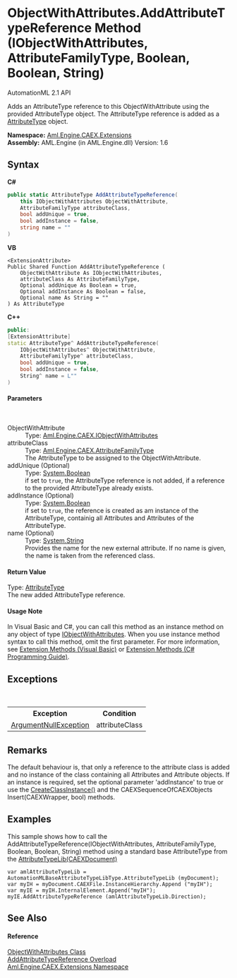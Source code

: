 # ObjectWithAttributes.AddAttributeTypeReference Method (IObjectWithAttributes, AttributeFamilyType, Boolean, Boolean, String)
AutomationML 2.1 API 

Adds an AttributeType reference to this ObjectWithAttribute using the provided AttributeType object. The AttributeType reference is added as a <a href="T_Aml_Engine_CAEX_AttributeType">AttributeType</a> object.

**Namespace:**&nbsp;<a href="N_Aml_Engine_CAEX_Extensions">Aml.Engine.CAEX.Extensions</a><br />**Assembly:**&nbsp;AML.Engine (in AML.Engine.dll) Version: 1.6

## Syntax

**C#**<br />
``` C#
public static AttributeType AddAttributeTypeReference(
	this IObjectWithAttributes ObjectWithAttribute,
	AttributeFamilyType attributeClass,
	bool addUnique = true,
	bool addInstance = false,
	string name = ""
)
```

**VB**<br />
``` VB
<ExtensionAttribute>
Public Shared Function AddAttributeTypeReference ( 
	ObjectWithAttribute As IObjectWithAttributes,
	attributeClass As AttributeFamilyType,
	Optional addUnique As Boolean = true,
	Optional addInstance As Boolean = false,
	Optional name As String = ""
) As AttributeType
```

**C++**<br />
``` C++
public:
[ExtensionAttribute]
static AttributeType^ AddAttributeTypeReference(
	IObjectWithAttributes^ ObjectWithAttribute, 
	AttributeFamilyType^ attributeClass, 
	bool addUnique = true, 
	bool addInstance = false, 
	String^ name = L""
)
```


#### Parameters
&nbsp;<dl><dt>ObjectWithAttribute</dt><dd>Type: <a href="T_Aml_Engine_CAEX_IObjectWithAttributes">Aml.Engine.CAEX.IObjectWithAttributes</a><br /></dd><dt>attributeClass</dt><dd>Type: <a href="T_Aml_Engine_CAEX_AttributeFamilyType">Aml.Engine.CAEX.AttributeFamilyType</a><br />The AttributeType to be assigned to the ObjectWithAttribute.</dd><dt>addUnique (Optional)</dt><dd>Type: <a href="https://docs.microsoft.com/dotnet/api/system.boolean" target="_parent" rel="noopener noreferrer">System.Boolean</a><br />if set to `true`, the AttributeType reference is not added, if a reference to the provided AttributeType already exists.</dd><dt>addInstance (Optional)</dt><dd>Type: <a href="https://docs.microsoft.com/dotnet/api/system.boolean" target="_parent" rel="noopener noreferrer">System.Boolean</a><br />if set to `true`, the reference is created as am instance of the AttributeType, containig all Attributes and Attributes of the AttributeType.</dd><dt>name (Optional)</dt><dd>Type: <a href="https://docs.microsoft.com/dotnet/api/system.string" target="_parent" rel="noopener noreferrer">System.String</a><br />Provides the name for the new external attribute. If no name is given, the name is taken from the referenced class.</dd></dl>

#### Return Value
Type: <a href="T_Aml_Engine_CAEX_AttributeType">AttributeType</a><br />The new added AttributeType reference.

#### Usage Note
In Visual Basic and C#, you can call this method as an instance method on any object of type <a href="T_Aml_Engine_CAEX_IObjectWithAttributes">IObjectWithAttributes</a>. When you use instance method syntax to call this method, omit the first parameter. For more information, see <a href="https://docs.microsoft.com/dotnet/visual-basic/programming-guide/language-features/procedures/extension-methods" target="_blank" rel="noopener noreferrer">Extension Methods (Visual Basic)</a> or <a href="https://docs.microsoft.com/dotnet/csharp/programming-guide/classes-and-structs/extension-methods" target="_blank" rel="noopener noreferrer">Extension Methods (C# Programming Guide)</a>.

## Exceptions
&nbsp;<table><tr><th>Exception</th><th>Condition</th></tr><tr><td><a href="https://docs.microsoft.com/dotnet/api/system.argumentnullexception" target="_parent" rel="noopener noreferrer">ArgumentNullException</a></td><td>attributeClass</td></tr></table>

## Remarks
The default behaviour is, that only a reference to the attribute class is added and no instance of the class containing all Attributes and Attribute objects. If an instance is required, set the optional parameter 'addInstance' to true or use the <a href="M_Aml_Engine_CAEX_InterfaceFamilyType_CreateClassInstance">CreateClassInstance()</a> and the CAEXSequenceOfCAEXObjects Insert(CAEXWrapper, bool) methods.

## Examples
This sample shows how to call the AddAttributeTypeReference(IObjectWithAttributes, AttributeFamilyType, Boolean, Boolean, String) method using a standard base AttributeType from the <a href="M_Aml_Engine_AmlObjects_AutomationMLBaseAttributeTypeLibType_AttributeTypeLib">AttributeTypeLib(CAEXDocument)</a>
```
var amlAttributeTypeLib = AutomationMLBaseAttributeTypeLibType.AttributeTypeLib (myDocument);
var myIH = myDocument.CAEXFile.InstanceHierarchy.Append ("myIH");
var myIE = myIH.InternalElement.Append("myIH");
myIE.AddAttributeTypeReference (amlAttributeTypeLib.Direction);
```


## See Also


#### Reference
<a href="T_Aml_Engine_CAEX_Extensions_ObjectWithAttributes">ObjectWithAttributes Class</a><br /><a href="Overload_Aml_Engine_CAEX_Extensions_ObjectWithAttributes_AddAttributeTypeReference">AddAttributeTypeReference Overload</a><br /><a href="N_Aml_Engine_CAEX_Extensions">Aml.Engine.CAEX.Extensions Namespace</a><br />